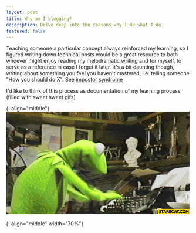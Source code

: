 ```yaml
---
layout: post
title: Why am I blogging?
description: Delve deep into the reasons why I do what I do
featured: false
---
```


Teaching someone a particular concept always reinforced my learning, so I
figured writing down technical posts would be a great resource to both whoever
might enjoy reading my melodramatic writing and for myself, to serve as a
reference in case I forget it later. It's a bit daunting though, writing about
something you feel you haven't mastered, i.e. telling someone "How you should do
X". See [impostor syndrome][impostor]

I'd like to think of this process as documentation of my learning process
(filled with sweet sweet gifs)

{: align="middle"}
![kermit]

[impostor]: https://en.wikipedia.org/wiki/Impostor_syndrome
[kermit]: /images/kermit.gif
{: align="middle" width="70%"}

